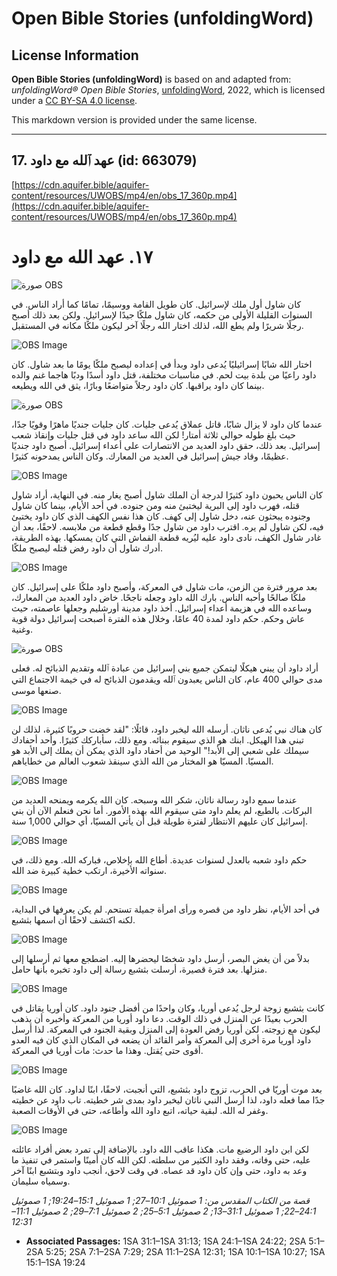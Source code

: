 # Open Bible Stories (unfoldingWord)

## License Information

**Open Bible Stories (unfoldingWord)** is based on and adapted from: _unfoldingWord® Open Bible Stories_, [unfoldingWord](https://unfoldingword.org/utw), 2022, which is licensed under a [CC BY-SA 4.0 license](https://creativecommons.org/licenses/by-sa/4.0/legalcode.en).

This markdown version is provided under the same license.



--------------------------------

## 17. عهد ٱلله مع داود (id: 663079)

[https://cdn.aquifer.bible/aquifer-content/resources/UWOBS/mp4/en/obs_17_360p.mp4](https://cdn.aquifer.bible/aquifer-content/resources/UWOBS/mp4/en/obs_17_360p.mp4)

١٧. عهد الله مع داود
====================

![صورة OBS](https://cdn.aquifer.bible/aquifer-content/resources/UWOBS/jpg/360px/obs-en-17-01.jpg)

كان شاول أول ملك لإسرائيل. كان طويل القامة ووسيمًا، تمامًا كما أراد الناس. في السنوات القليلة الأولى من حكمه، كان شاول ملكًا جيدًا لإسرائيل. ولكن بعد ذلك أصبح رجلًا شريرًا ولم يطع الله، لذلك اختار الله رجلًا آخر ليكون ملكًا مكانه في المستقبل.

![OBS Image](https://cdn.aquifer.bible/aquifer-content/resources/UWOBS/jpg/360px/obs-en-17-02.jpg)

اختار الله شابًا إسرائيليًا يُدعى داود وبدأ في إعداده ليصبح ملكًا يومًا ما بعد شاول. كان داود راعيًا من بلدة بيت لحم. في مناسبات مختلفة، قتل داود أسدًا ودبًا هاجما غنم والده بينما كان داود يراقبها. كان داود رجلاً متواضعًا وبارًا، يثق في الله ويطيعه.

![صورة OBS](https://cdn.aquifer.bible/aquifer-content/resources/UWOBS/jpg/360px/obs-en-17-03.jpg)

عندما كان داود لا يزال شابًا، قاتل عملاق يُدعى جليات. كان جليات جنديًا ماهرًا وقويًا جدًا، حيث بلغ طوله حوالي ثلاثة أمتار! لكن الله ساعد داود في قتل جليات وإنقاذ شعب إسرائيل. بعد ذلك، حقق داود العديد من الانتصارات على أعداء إسرائيل. أصبح داود جنديًا عظيمًا، وقاد جيش إسرائيل في العديد من المعارك. وكان الناس يمدحونه كثيرًا.

![OBS Image](https://cdn.aquifer.bible/aquifer-content/resources/UWOBS/jpg/360px/obs-en-17-04.jpg)

كان الناس يحبون داود كثيرًا لدرجة أن الملك شاول أصبح يغار منه. في النهاية، أراد شاول قتله، فهرب داود إلى البرية ليختبئ منه ومن جنوده. في أحد الأيام، بينما كان شاول وجنوده يبحثون عنه، دخل شاول إلى كهف. كان هذا نفس الكهف الذي كان داود يختبئ فيه، لكن شاول لم يره. اقترب داود من شاول جدًا وقطع قطعة من ملابسه. لاحقًا، بعد أن غادر شاول الكهف، نادى داود عليه ليُريه قطعة القماش التي كان يمسكها. بهذه الطريقة، أدرك شاول أن داود رفض قتله ليصبح ملكًا.

![OBS Image](https://cdn.aquifer.bible/aquifer-content/resources/UWOBS/jpg/360px/obs-en-17-05.jpg)

بعد مرور فترة من الزمن، مات شاول في المعركة، وأصبح داود ملكًا على إسرائيل. كان ملكًا صالحًا وأحبه الناس. بارك الله داود وجعله ناجحًا. خاض داود العديد من المعارك، وساعده الله في هزيمة أعداء إسرائيل. أخذ داود مدينة أورشليم وجعلها عاصمته، حيث عاش وحكم. حكم داود لمدة 40 عامًا، وخلال هذه الفترة أصبحت إسرائيل دولة قوية وغنية.

![صورة OBS](https://cdn.aquifer.bible/aquifer-content/resources/UWOBS/jpg/360px/obs-en-17-06.jpg)

أراد داود أن يبني هيكلًا ليتمكن جميع بني إسرائيل من عبادة ٱلله وتقديم الذبائح له. فعلى مدى حوالي 400 عام، كان الناس يعبدون ٱلله ويقدمون الذبائح له في خيمة الاجتماع التي صنعها موسى.

![OBS Image](https://cdn.aquifer.bible/aquifer-content/resources/UWOBS/jpg/360px/obs-en-17-07.jpg)

كان هناك نبي يُدعى ناثان. أرسله الله ليخبر داود، قائلًا: "لقد خضت حروبًا كثيرة، لذلك لن تبني هذا الهيكل. ابنك هو الذي سيقوم ببنائه. ومع ذلك، سأباركك كثيرًا. وأحد أحفادك سيملك على شعبي إلى الأبد!" الوحيد من أحفاد داود الذي يمكن أن يملك إلى الأبد هو المسيّا. المسيّا هو المختار من الله الذي سينقذ شعوب العالم من خطاياهم.

![OBS Image](https://cdn.aquifer.bible/aquifer-content/resources/UWOBS/jpg/360px/obs-en-17-08.jpg)

عندما سمع داود رسالة ناثان، شكر الله وسبحه. كان الله يكرمه ويمنحه العديد من البركات. بالطبع، لم يعلم داود متى سيقوم الله بهذه الأمور. أما نحن فنعلم الآن أن بني إسرائيل كان عليهم الانتظار لفترة طويلة قبل أن يأتي المسيّا، أي حوالي 1,000 سنة.

![OBS Image](https://cdn.aquifer.bible/aquifer-content/resources/UWOBS/jpg/360px/obs-en-17-09.jpg)

حكم داود شعبه بالعدل لسنوات عديدة. أطاع الله بإخلاص، فباركه الله. ومع ذلك، في سنواته الأخيرة، ارتكب خطية كبيرة ضد الله.

![OBS Image](https://cdn.aquifer.bible/aquifer-content/resources/UWOBS/jpg/360px/obs-en-17-10.jpg)

في أحد الأيام، نظر داود من قصره ورأى امرأة جميلة تستحم. لم يكن يعرفها في البداية، لكنه اكتشف لاحقًا أن اسمها بثشبع.

![OBS Image](https://cdn.aquifer.bible/aquifer-content/resources/UWOBS/jpg/360px/obs-en-17-11.jpg)

بدلاً من أن يغض البصر، أرسل داود شخصًا ليحضرها إليه. اضطجع معها ثم أرسلها إلى منزلها. بعد فترة قصيرة، أرسلت بثشبع رسالة إلى داود تخبره بأنها حامل.

![OBS Image](https://cdn.aquifer.bible/aquifer-content/resources/UWOBS/jpg/360px/obs-en-17-12.jpg)

كانت بثشبع زوجة لرجل يُدعى أوريا، وكان واحدًا من أفضل جنود داود. كان أوريا يقاتل في الحرب بعيدًا عن المنزل في ذلك الوقت. دعا داود أوريا من المعركة وأخبره أن يذهب ليكون مع زوجته. لكن أوريا رفض العودة إلى المنزل وبقية الجنود في المعركة. لذا أرسل داود أوريا مرة أخرى إلى المعركة وأمر القائد أن يضعه في المكان الذي كان فيه العدو أقوى حتى يُقتل. وهذا ما حدث: مات أوريا في المعركة.

![OBS Image](https://cdn.aquifer.bible/aquifer-content/resources/UWOBS/jpg/360px/obs-en-17-13.jpg)

بعد موت أوريّا في الحرب، تزوج داود بثشبع، التي أنجبت، لاحقًا، ابنًا لداود. كان الله غاضبًا جدًا مما فعله داود، لذا أرسل النبي ناثان ليخبر داود بمدى شر خطيته. تاب داود عن خطيته وغفر له الله. لبقية حياته، اتبع داود الله وأطاعه، حتى في الأوقات الصعبة.

![OBS Image](https://cdn.aquifer.bible/aquifer-content/resources/UWOBS/jpg/360px/obs-en-17-14.jpg)

لكن ابن داود الرضيع مات. هكذا عاقب الله داود. بالإضافة إلى تمرد بعض أفراد عائلته عليه، حتى وفاته، وفقد داود الكثير من سلطته. لكن الله كان أمينًا واستمر في تنفيذ ما وعد به داود، حتى وإن كان داود قد عصاه. في وقت لاحق، أنجب داود وبتشبع ابنًا آخر وسمياه سليمان.

*قصة من الكتاب المقدس من: 1 صموئيل 10:1–27; 1 صموئيل 15:1–19:24; 1 صموئيل 24:1–22; 1 صموئيل 31:1–13; 2 صموئيل 5:1–25; 2 صموئيل 7:1–29; 2 صموئيل 11:1–12:31*

* **Associated Passages:** 1SA 31:1–1SA 31:13; 1SA 24:1–1SA 24:22; 2SA 5:1–2SA 5:25; 2SA 7:1–2SA 7:29; 2SA 11:1–2SA 12:31; 1SA 10:1–1SA 10:27; 1SA 15:1–1SA 19:24

